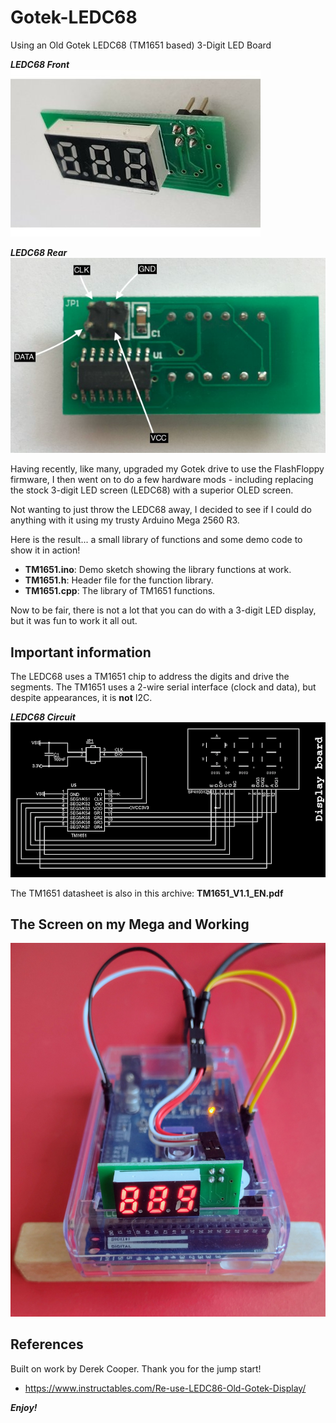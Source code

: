 # Gotek-LEDC68
Using an Old Gotek LEDC68 (TM1651 based) 3-Digit LED Board

_**LEDC68 Front**_  
![](Gotek%20LEDC68%20Front.jpg)

_**LEDC68 Rear**_  
![](Gotek%20LEDC68%20Rear.jpg)

Having recently, like many, upgraded my Gotek drive to use the FlashFloppy firmware, I then went on to do a few hardware mods - including replacing the stock 3-digit LED screen (LEDC68) with a superior OLED screen.

Not wanting to just throw the LEDC68 away, I decided to see if I could do anything with it using my trusty Arduino Mega 2560 R3.

Here is the result... a small library of functions and some demo code to show it in action!

+ **TM1651.ino**: Demo sketch showing the library functions at work.
+ **TM1651.h**: Header file for the function library.
+ **TM1651.cpp**: The library of TM1651 functions.

Now to be fair, there is not a lot that you can do with a 3-digit LED display, but it was fun to work it all out.

## Important information
The LEDC68 uses a TM1651 chip to address the digits and drive the segments. The TM1651 uses a 2-wire serial interface (clock and data), but despite appearances, it is **not** I2C.

_**LEDC68 Circuit**_  
![](LEDC68%20Circuit.png)

The TM1651 datasheet is also in this archive: **TM1651_V1.1_EN.pdf**

## The Screen on my Mega and Working
![](LEDC68_Working_on_a_Mega.jpg)

## References
Built on work by Derek Cooper. Thank you for the jump start!
+ https://www.instructables.com/Re-use-LEDC86-Old-Gotek-Display/

_**Enjoy!**_

